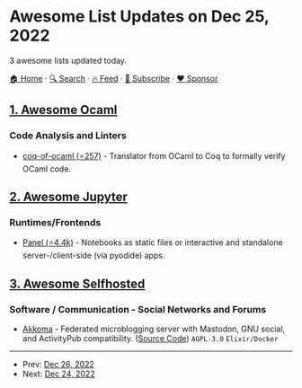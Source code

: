 # Awesome List Updates on Dec 25, 2022

3 awesome lists updated today.

[🏠 Home](/README.md) · [🔍 Search](https://www.trackawesomelist.com/search/) · [🔥 Feed](https://www.trackawesomelist.com/rss.xml) · [📮 Subscribe](https://trackawesomelist.us17.list-manage.com/subscribe?u=d2f0117aa829c83a63ec63c2f&id=36a103854c) · [❤️  Sponsor](https://github.com/sponsors/theowenyoung)



## [1. Awesome Ocaml](/content/ocaml-community/awesome-ocaml/README.md)

### Code Analysis and Linters

*   [coq-of-ocaml (⭐257)](https://github.com/formal-land/coq-of-ocaml) - Translator from OCaml to Coq to formally verify OCaml code.

## [2. Awesome Jupyter](/content/markusschanta/awesome-jupyter/README.md)

### Runtimes/Frontends

*   [Panel (⭐4.4k)](https://github.com/holoviz/panel) - Notebooks as static files or interactive and standalone server-/client-side (via pyodide) apps.

## [3. Awesome Selfhosted](/content/awesome-selfhosted/awesome-selfhosted/README.md)

### Software / Communication - Social Networks and Forums

*   [Akkoma](https://akkoma.social/) - Federated microblogging server with Mastodon, GNU social, and ActivityPub compatibility. ([Source Code](https://akkoma.dev/AkkomaGang/akkoma)) `AGPL-3.0` `Elixir/Docker`

---

- Prev: [Dec 26, 2022](/content/2022/12/26/README.md)
- Next: [Dec 24, 2022](/content/2022/12/24/README.md)